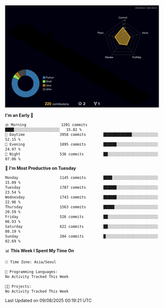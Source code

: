<!-- ![Header](./github-header-image.png) -->

<!-- <div align="center">
  <img src="https://ziadoua.github.io/m3-Markdown-Badges/badges/FastAPI/fastapi1.svg" />&nbsp
  <img src="https://ziadoua.github.io/m3-Markdown-Badges/badges/Git/git1.svg" />&nbsp
  <img src="https://ziadoua.github.io/m3-Markdown-Badges/badges/Linux/linux2.svg" />&nbsp
  <img src="https://ziadoua.github.io/m3-Markdown-Badges/badges/PostgreSQL/postgresql3.svg" />&nbsp
  <img src="https://ziadoua.github.io/m3-Markdown-Badges/badges/Python/python3.svg" />&nbsp
</div> -->

![](./profile-3d-contrib/profile-night-rainbow.svg)

<!--START_SECTION:waka-->
**I'm an Early 🐤** 

```text
🌞 Morning                1201 commits        ████░░░░░░░░░░░░░░░░░░░░░   15.82 % 
🌆 Daytime                3958 commits        █████████████░░░░░░░░░░░░   52.15 % 
🌃 Evening                1895 commits        ██████░░░░░░░░░░░░░░░░░░░   24.97 % 
🌙 Night                  536 commits         ██░░░░░░░░░░░░░░░░░░░░░░░   07.06 % 
```
📅 **I'm Most Productive on Tuesday** 

```text
Monday                   1145 commits        ████░░░░░░░░░░░░░░░░░░░░░   15.09 % 
Tuesday                  1787 commits        ██████░░░░░░░░░░░░░░░░░░░   23.54 % 
Wednesday                1743 commits        ██████░░░░░░░░░░░░░░░░░░░   22.96 % 
Thursday                 1563 commits        █████░░░░░░░░░░░░░░░░░░░░   20.59 % 
Friday                   526 commits         ██░░░░░░░░░░░░░░░░░░░░░░░   06.93 % 
Saturday                 622 commits         ██░░░░░░░░░░░░░░░░░░░░░░░   08.19 % 
Sunday                   204 commits         █░░░░░░░░░░░░░░░░░░░░░░░░   02.69 % 
```


📊 **This Week I Spent My Time On** 

```text
🕑︎ Time Zone: Asia/Seoul

💬 Programming Languages: 
No Activity Tracked This Week

🐱‍💻 Projects: 
No Activity Tracked This Week
```


 Last Updated on 09/08/2025 00:19:21 UTC
<!--END_SECTION:waka-->




